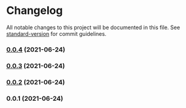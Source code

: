 # Changelog

All notable changes to this project will be documented in this file. See [standard-version](https://github.com/conventional-changelog/standard-version) for commit guidelines.

### [0.0.4](https://github.com/OneSheep/prettier-config/compare/v0.0.3...v0.0.4) (2021-06-24)

### [0.0.3](https://github.com/OneSheep/prettier-config/compare/v0.0.2...v0.0.3) (2021-06-24)

### [0.0.2](https://github.com/OneSheep/prettier-config/compare/v0.0.1...v0.0.2) (2021-06-24)

### 0.0.1 (2021-06-24)
